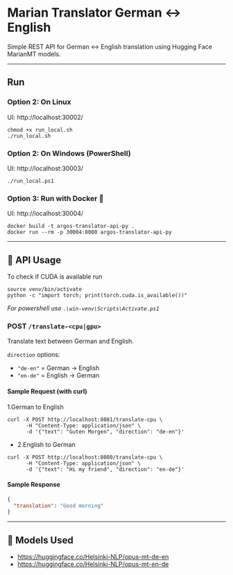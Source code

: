 # Marian Translator German ↔ English

Simple REST API for German ↔ English translation using Hugging Face MarianMT models.

---

## Run

### Option 2: On Linux

UI: http://localhost:30002/

```shell
chmod +x run_local.sh
./run_local.sh
```

### Option 2: On Windows (PowerShell)

UI: http://localhost:30003/

```shell
./run_local.ps1
```

### Option 3: Run with Docker 🐳

UI: http://localhost:30004/

```shell
docker build -t argos-translator-api-py .
docker run --rm -p 30004:8080 argos-translator-api-py 
```
---

## 🔁 API Usage

To check if CUDA is available run

```shell
source venv/bin/activate
python -c "import torch; print(torch.cuda.is_available())"
```
_For powershell use `.\win-venv\Scripts\Activate.ps1`_

### POST `/translate-<cpu|gpu>`



Translate text between German and English.

`direction` options:

- `"de-en"` = German → English
- `"en-de"` = English → German

#### Sample Request (with curl)

1.German to English

```shell
curl -X POST http://localhost:8081/translate-cpu \
      -H "Content-Type: application/json" \
      -d '{"text": "Guten Morgen", "direction": "de-en"}'
```

- 2.English to German

```shell
curl -X POST http://localhost:8080/translate-cpu \
      -H "Content-Type: application/json" \
      -d '{"text": "Hi my friend", "direction": "en-de"}'
```

#### Sample Response

```json
{
  "translation": "Good morning"
}
```
---

## 🧩 Models Used

- https://huggingface.co/Helsinki-NLP/opus-mt-de-en
- https://huggingface.co/Helsinki-NLP/opus-mt-en-de


